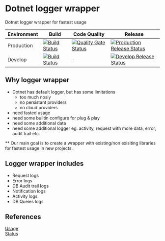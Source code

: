 # Dotnet logger wrapper
Dotnet logger wrapper for fastest usage

| Environment   | Build         | Code Quality | Release | 
| -----------   | -----------   |--------------|-----------
| Production    | [![Build Status](https://dev.azure.com/CLiCS0832/DotnetCoreLogger/_apis/build/status/BrainStation-23.AspNetCoreLogger?branchName=master)](https://dev.azure.com/CLiCS0832/DotnetCoreLogger/_build/latest?definitionId=13&branchName=master) | [![Quality Gate Status](http://52.255.157.110:9000/api/project_badges/measure?project=DotnetCoreLogger&metric=alert_status&token=e6a362d8ded3f255599c8c0ebad252eed46f548e)](http://52.255.157.110:9000/dashboard?id=DotnetCoreLogger) | [![Production Release Status](https://vsrm.dev.azure.com/CLiCS0832/_apis/public/Release/badge/4f3d3ec5-6d43-4f46-b1fd-7b8d37a4cceb/1/2)](https://dev.azure.com/CLiCS0832/DotnetCoreLogger/_release?definitionId=1&view=mine&_a=releases)
| Develop       | [![Build Status](https://dev.azure.com/CLiCS0832/DotnetCoreLogger/_apis/build/status/BrainStation-23.AspNetCoreLogger?branchName=develop)](https://dev.azure.com/CLiCS0832/DotnetCoreLogger/_build/latest?definitionId=13&branchName=develop) | - |  [![Develop Release Status](https://vsrm.dev.azure.com/CLiCS0832/_apis/public/Release/badge/4f3d3ec5-6d43-4f46-b1fd-7b8d37a4cceb/1/1)](https://dev.azure.com/CLiCS0832/DotnetCoreLogger/_release?definitionId=1&view=mine&_a=releases)


## Why logger wrapper
- Dotnet has default logger, but has some limitations
  - too much nosiy
  - no persistant providers
  - no cloud providers
- need fasted usage
- need some builtin configure for plug & play
- need some additional data
- need some additional logger eg. activity, request with more data, error, audit trail etc.

** Our main goal is to create a wrapper with existing/non exisiting libraries for fastest usage in  new projects.

## Logger wrapper includes
- Request logs
- Error logs
- DB Audit trail logs
- Notification logs
- Activity logs
- DB Queies logs

## References
[Usage](usage.md)  
[Status](status.md) 



